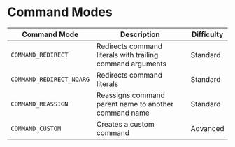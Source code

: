 # Command Modes

| Command Mode             | Description                                                | Difficulty |
| ------------------------ | ---------------------------------------------------------- | ---------- |
| `COMMAND_REDIRECT`       | Redirects command literals with trailing command arguments | Standard   |
| `COMMAND_REDIRECT_NOARG` | Redirects command literals                                 | Standard   |
| `COMMAND_REASSIGN`       | Reassigns command parent name to another command name      | Standard   |
| `COMMAND_CUSTOM`         | Creates a custom command                                   | Advanced   |


